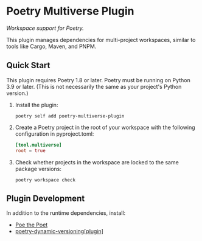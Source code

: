 # Poetry Multiverse Plugin

*Workspace support for Poetry.*

This plugin manages dependencies for multi-project workspaces, similar to tools like Cargo, Maven, and PNPM.

## Quick Start

This plugin requires Poetry 1.8 or later.
Poetry must be running on Python 3.9 or later.
(This is not necessarily the same as your project's Python version.)

1.  Install the plugin:
    ```
    poetry self add poetry-multiverse-plugin
    ```

2.  Create a Poetry project in the root of your workspace with the following configuration in pyproject.toml:
    ```toml
    [tool.multiverse]
    root = true
    ```

3.  Check whether projects in the workspace are locked to the same package versions:
    ```
    poetry workspace check
    ```

## Plugin Development

In addition to the runtime dependencies, install:

* [Poe the Poet](https://poethepoet.natn.io)
* [poetry-dynamic-versioning[plugin]](https://github.com/mtkennerly/poetry-dynamic-versioning)

